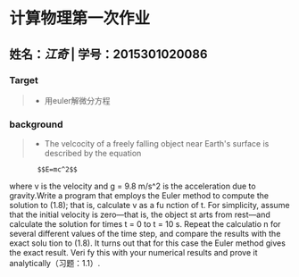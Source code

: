 # **计算物理第一次作业**
## 姓名：*江奇*  |   学号：2015301020086
### Target
> * 用euler解微分方程
### background
> * The velcocity of a freely falling object near Earth's surface is described by the equation

           $$E=mc^2$$
  
   where v is the velocity and g = 9.8 m/s^2 is the acceleration due to gravity.Write a program 
   that employs the Euler method to compute the solution to (1.8); that is, calculate v as a fu
   nction of t. For simplicity, assume that the initial velocity is zero—that is, the object st
   arts from rest—and calculate the solution for times t = 0 to t = 10 s. Repeat the calculatio
   n for several different values of the time step, and compare the results with the exact solu
   tion to (1.8). It turns out that for this case the Euler method gives the exact result. Veri
   fy this with your numerical results and prove it analytically（习题：1.1）.
    
